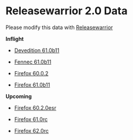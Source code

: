 

Releasewarrior 2.0 Data
=======================

Please modify this data with [Releasewarrior](https://github.com/mozilla-releng/releasewarrior-2.0)

**Inflight**

* [Devedition 61.0b11](/inflight/devedition/devedition-devedition-61.0b11.md)

* [Fennec 61.0b11](/inflight/fennec/fennec-beta-61.0b11.md)

* [Firefox 60.0.2](/inflight/firefox/firefox-release-60.0.2.md)

* [Firefox 61.0b11](/inflight/firefox/firefox-beta-61.0b11.md)

**Upcoming**

* [Firefox 60.2.0esr](/upcoming/firefox/firefox-esr60-60.2.0esr.md)

* [Firefox 61.0rc](/upcoming/firefox/firefox-release-rc-61.0rc.md)

* [Firefox 62.0rc](/upcoming/firefox/firefox-release-rc-62.0rc.md)

